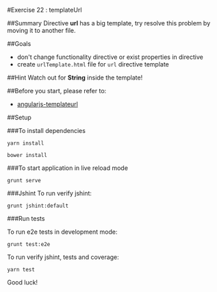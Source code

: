 #Exercise 22 : templateUrl

##Summary
Directive **url** has a big template, try resolve this problem by moving it to another file.

##Goals
 * don't change functionality directive or exist properties in directive
 * create `urlTemplate.html` file for `url` directive template

##Hint
Watch out for **String** inside the template! 

##Before you start, please refer to:
* [angularjs-templateurl](https://egghead.io/lessons/angularjs-templateurl)

##Setup
 
###To install dependencies

```
yarn install
```

```
bower install
```

###To start application in live reload mode

    grunt serve
    
###Jshint
To run verify jshint:
    
    grunt jshint:default

###Run tests

To run e2e tests in development mode:

    grunt test:e2e

To run verify jshint, tests and coverage:

    yarn test

Good luck!
